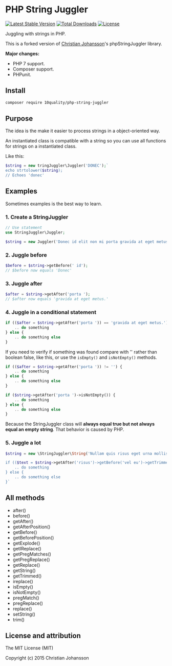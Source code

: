 # PHP String Juggler

[![Latest Stable Version](https://poser.pugx.org/10quality/php-string-juggler/v/stable)](https://packagist.org/packages/10quality/php-string-juggler)
[![Total Downloads](https://poser.pugx.org/10quality/php-string-juggler/downloads)](https://packagist.org/packages/10quality/php-string-juggler)
[![License](https://poser.pugx.org/10quality/php-string-juggler/license)](https://packagist.org/packages/10quality/php-string-juggler)

Juggling with strings in PHP.

This is a forked version of [Christian Johansson](https://github.com/cjohansson)'s phpStringJuggler library.

**Major changes:**

* PHP 7 support.
* Composer support.
* PHPunit.

## Install

```bash
composer require 10quality/php-string-juggler
```

## Purpose
The idea is the make it easier to process strings in a object-oriented way.

An instantiated class is compatible with a string so you can use all functions for strings on a instantiated class.

Like this:

``` php
$string = new tringJuggler\Juggler('DONEC');`
echo strtolower($string);
// Echoes 'donec'
```

## Examples
Sometimes examples is the best way to learn.

### 1. Create a StringJuggler

``` php
// Use statement
use StringJuggler\Juggler;

$string = new Juggler('Donec id elit non mi porta gravida at eget metus.');
```

### 2. Juggle before

``` php
$before = $string->getBefore(' id');
// $before now equals 'Donec'
```

### 3. Juggle after

``` php
$after = $string->getAfter('porta ');
// $after now equals 'gravida at eget metus.'
```

### 4. Juggle in a conditional statement

``` php
if (($after = $string->getAfter('porta ')) == 'gravida at eget metus.') {
	.. do something
} else {
	.. do something else
}
```

If you need to verify if something was found compare with '' rather than boolean false, like this, or use the `isEmpty()` and `isNotEmpty()` methods.

``` php
if (($after = $string->getAfter('porta ')) != '') {
	.. do something
} else {
	.. do something else
}
```

``` php
if ($string->getAfter('porta ')->isNotEmpty()) {
	.. do something
} else {
	.. do something else
}
```

Because the StringJuggler class will **always equal true but not always equal an empty string**. That behavior is caused by PHP.

### 5. Juggle a lot

``` php
$string = new \StringJuggler\String('Nullam quis risus eget urna mollis ornare vel eu leo. Vestibulum id ligula porta felis euismod semper. Cras justo odio, dapibus ac facilisis in, egestas eget quam. Cras justo odio, dapibus ac facilisis in, egestas eget quam. Vestibulum id ligula porta felis euismod semper. Lorem ipsum dolor sit amet, consectetur adipiscing elit. Etiam porta sem malesuada magna mollis euismod. Vestibulum id ligula porta felis euismod semper. Nullam id dolor id nibh ultricies vehicula ut id elit. Donec id elit non mi porta gravida at eget metus. Morbi leo risus, porta ac consectetur ac, vestibulum at eros. Curabitur blandit tempus porttitor. Cras justo odio, dapibus ac facilisis in, egestas eget quam. Aenean eu leo quam. Pellentesque ornare sem lacinia quam venenatis vestibulum. Cras justo odio, dapibus ac facilisis in, egestas eget quam. Etiam porta sem malesuada magna mollis euismod. Fusce dapibus, tellus ac cursus commodo, tortor mauris condimentum nibh, ut fermentum massa justo sit amet risus. Nullam id dolor id nibh ultricies vehicula ut id elit. Donec id elit non mi porta gravida at eget metus. Integer posuere erat a ante venenatis dapibus posuere velit aliquet. Maecenas sed diam eget risus varius blandit sit amet non magna. Praesent commodo cursus magna, vel scelerisque nisl consectetur et.');`

if (($text = $string->getAfter('risus')->getBefore('vel eu')->getTrimmed()) == 'eget urna mollis ornare') {
	.. do something
} else {
	.. do something else
}`
```

## All methods

* after()
* before()
* getAfter()
* getAfterPosition()
* getBefore()
* getBeforePosition()
* getExplode()
* getIReplace()
* getPregMatches()
* getPregReplace()
* getReplace()
* getString()
* getTrimmed()
* ireplace()
* isEmpty()
* isNotEmpty()
* pregMatch()
* pregReplace()
* replace()
* setString()
* trim()

## License and attribution

The MIT License (MIT)

Copyright (c) 2015 Christian Johansson
